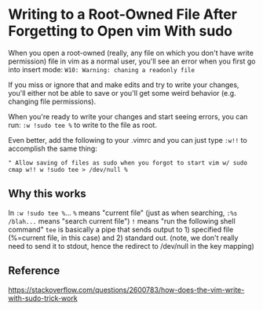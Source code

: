 # Writing to a Root-Owned File After Forgetting to Open vim With sudo

When you open a root-owned (really, any file on which you don't have write permission) file in vim as a normal user, you'll see an error when you first go into insert mode:
`W10: Warning: chaning a readonly file`

If you miss or ignore that and make edits and try to write your changes, you'll either not be able to save or you'll get some weird behavior (e.g. changing file permissions).

When you're ready to write your changes and start seeing errors, you can run:
`:w !sudo tee %` 
to write to the file as root.

Even better, add the following to your .vimrc and you can just type `:w!!` to accomplish the same thing:
```
" Allow saving of files as sudo when you forgot to start vim w/ sudo
cmap w!! w !sudo tee > /dev/null %
```

## Why this works

In `:w !sudo tee %`...
`%` means "current file" (just as when searching, `:%s /blah...` means "search current file")
`!` means "run the following shell command"
`tee` is basically a pipe that sends output to 1) specified file (%=current file, in this case) and 2) standard out. 
(note, we don't really need to send it to stdout, hence the redirect to /dev/null in the key mapping)

## Reference
https://stackoverflow.com/questions/2600783/how-does-the-vim-write-with-sudo-trick-work
